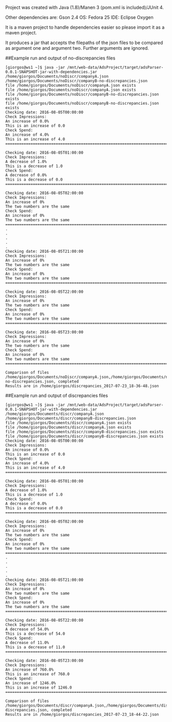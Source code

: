 Project was created with Java (1.8)/Manen 3 (pom.xml is included)/JUnit 4. 

Other dependencies are: Gson 2.4
OS: Fedora 25
IDE: Eclipse Oxygen

It is a maven project to handle dependencies easier so please import it as a maven project.

It produces a jar that accepts the filepaths of the json files to be compared as argument one and argument two.
Further arguments are ignored.



##Example run and output of no-discrepancies files


    [giorgos@ws1 ~]$ java -jar /mnt/web-data/AdsProject/target/adsParser-0.0.1-SNAPSHOT-jar-with-dependencies.jar /home/giorgos/Documents/noDiscr/companyA.json /home/giorgos/Documents/noDiscr/companyB-no-discrepancies.json 
    file /home/giorgos/Documents/noDiscr/companyA.json exists
    file /home/giorgos/Documents/noDiscr/companyA.json exists
    file /home/giorgos/Documents/noDiscr/companyB-no-discrepancies.json exists
    file /home/giorgos/Documents/noDiscr/companyB-no-discrepancies.json exists
    Checking date: 2016-08-05T00:00:00
    Check Impressions:
    An increase of 0.0%
    This is an increase of 0.0
    Check Spend:
    An increase of 4.0%
    This is an increase of 4.0
    =====================================================================================
    
    Checking date: 2016-08-05T01:00:00
    Check Impressions:
    A decrease of 1.0%
    This is a decrease of 1.0
    Check Spend:
    A decrease of 0.0%
    This is a decrease of 0.0
    =====================================================================================
    
    Checking date: 2016-08-05T02:00:00
    Check Impressions:
    An increase of 0%
    The two numbers are the same
    Check Spend:
    An increase of 0%
    The two numbers are the same
    =====================================================================================
    .
    .
    .
    .
    .
    Checking date: 2016-08-05T21:00:00
    Check Impressions:
    An increase of 0%
    The two numbers are the same
    Check Spend:
    An increase of 0%
    The two numbers are the same
    =====================================================================================
    
    Checking date: 2016-08-05T22:00:00
    Check Impressions:
    An increase of 0%
    The two numbers are the same
    Check Spend:
    An increase of 0%
    The two numbers are the same
    =====================================================================================
    
    Checking date: 2016-08-05T23:00:00
    Check Impressions:
    An increase of 0%
    The two numbers are the same
    Check Spend:
    An increase of 0%
    The two numbers are the same
    =====================================================================================
    
    Comparison of files /home/giorgos/Documents/noDiscr/companyA.json,/home/giorgos/Documents/noDiscr/companyB-no-discrepancies.json, completed 
    Results are in /home/giorgos/discrepancies_2017-07-23_18-36-48.json




##Example run and output of discrepancies files

    [giorgos@ws1 ~]$ java -jar /mnt/web-data/AdsProject/target/adsParser-0.0.1-SNAPSHOT-jar-with-dependencies.jar /home/giorgos/Documents/discr/companyA.json /home/giorgos/Documents/discr/companyB-discrepancies.json 
    file /home/giorgos/Documents/discr/companyA.json exists
    file /home/giorgos/Documents/discr/companyA.json exists
    file /home/giorgos/Documents/discr/companyB-discrepancies.json exists
    file /home/giorgos/Documents/discr/companyB-discrepancies.json exists
    Checking date: 2016-08-05T00:00:00
    Check Impressions:
    An increase of 0.0%
    This is an increase of 0.0
    Check Spend:
    An increase of 4.0%
    This is an increase of 4.0
    =====================================================================================
    
    Checking date: 2016-08-05T01:00:00
    Check Impressions:
    A decrease of 1.0%
    This is a decrease of 1.0
    Check Spend:
    A decrease of 0.0%
    This is a decrease of 0.0
    =====================================================================================
    
    Checking date: 2016-08-05T02:00:00
    Check Impressions:
    An increase of 0%
    The two numbers are the same
    Check Spend:
    An increase of 0%
    The two numbers are the same
    =====================================================================================
    .
    .
    .
    .
    .
    Checking date: 2016-08-05T21:00:00
    Check Impressions:
    An increase of 0%
    The two numbers are the same
    Check Spend:
    An increase of 0%
    The two numbers are the same
    =====================================================================================
    
    Checking date: 2016-08-05T22:00:00
    Check Impressions:
    A decrease of 54.0%
    This is a decrease of 54.0
    Check Spend:
    A decrease of 11.0%
    This is a decrease of 11.0
    =====================================================================================
    
    Checking date: 2016-08-05T23:00:00
    Check Impressions:
    An increase of 760.0%
    This is an increase of 760.0
    Check Spend:
    An increase of 1246.0%
    This is an increase of 1246.0
    =====================================================================================
    
    Comparison of files /home/giorgos/Documents/discr/companyA.json,/home/giorgos/Documents/discr/companyB-discrepancies.json, completed 
    Results are in /home/giorgos/discrepancies_2017-07-23_18-44-22.json
    
